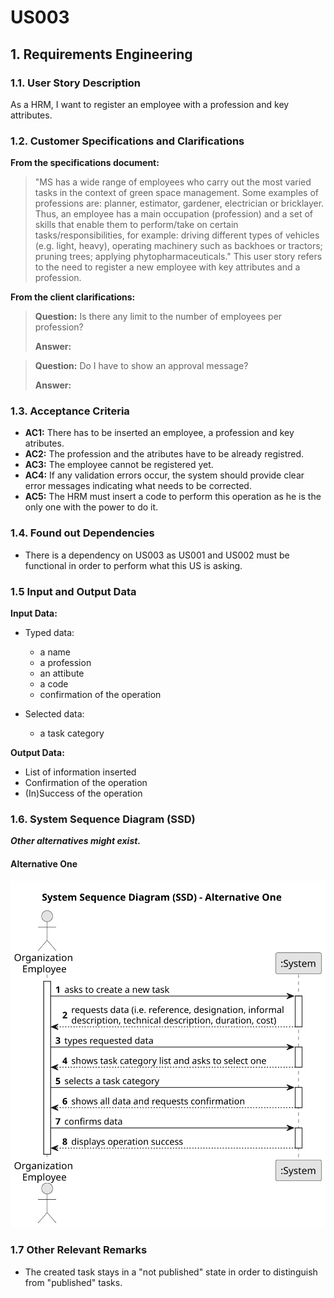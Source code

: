 # US003 


## 1. Requirements Engineering

### 1.1. User Story Description

As a HRM, I want to register an employee with a profession and key attributes.

### 1.2. Customer Specifications and Clarifications 

**From the specifications document:**

>	"MS has a wide range of employees who carry out the most varied tasks in the context of green space management. Some examples of professions are: planner, estimator, gardener, electrician or bricklayer. Thus, an employee has a main occupation (profession) and a set of skills that enable them to perform/take on certain tasks/responsibilities, for example: driving different types of vehicles (e.g. light, heavy), operating machinery such as backhoes or tractors; pruning trees; applying phytopharmaceuticals." This user story refers to the need to register a new employee with key attributes and a profession.


**From the client clarifications:**

> **Question:** Is there any limit to the number of employees per profession?
>
> **Answer:** 

> **Question:** Do I have to show an approval message?
>
> **Answer:** 

### 1.3. Acceptance Criteria

* **AC1:** There has to be inserted an employee, a profession and key atributes.
* **AC2:** The profession and the atributes have to be already registred.
* **AC3:** The employee cannot be registered yet.
* **AC4:** If any validation errors occur, the system should provide clear error messages indicating what needs to be corrected.
* **AC5:** The HRM must insert a code to perform this operation as he is the only one with the power to do it.

### 1.4. Found out Dependencies

* There is a dependency on US003 as US001 and US002 must be functional in order to perform what this US is asking.

### 1.5 Input and Output Data

**Input Data:**

* Typed data:
    * a name
    * a profession 
    * an attibute
    * a code
    * confirmation of the operation

	
* Selected data:
    * a task category 

**Output Data:**

* List of information inserted
* Confirmation of the operation
* (In)Success of the operation

### 1.6. System Sequence Diagram (SSD)

**_Other alternatives might exist._**

#### Alternative One

![System Sequence Diagram - Alternative One](svg/us006-system-sequence-diagram-alternative-one.svg)


### 1.7 Other Relevant Remarks

* The created task stays in a "not published" state in order to distinguish from "published" tasks.